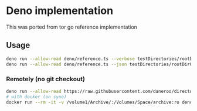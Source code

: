 # Deno implementation

This was ported from tor go reference implementation

## Usage

```bash
deno run --allow-read deno/reference.ts --verbose testDirectories/rootDir01/
deno run --allow-read deno/reference.ts --json testDirectories/rootDir01/ | jq '.[]|.sha256'
```

### Remotely (no git checkout)

```bash
deno run --allow-read https://raw.githubusercontent.com/daneroo/directory-digester/main/deno/reference.ts --verbose  /Volumes/Space/archive/media/audiobooks/
# with docker (on syno)
docker run --rm -it -v /volume1/Archive/:/Volumes/Space/archive:ro denoland/deno:1.32.1 run --allow-read https://raw.githubusercontent.com/daneroo/directory-digester/main/deno/reference.ts --verbose /Volumes/Space/archive/media/MAARIF-IRM/
```
